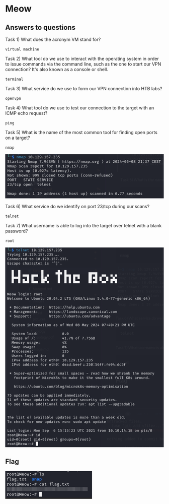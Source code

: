 # Meow

## Answers to questions

Task 1) What does the acronym VM stand for?

```text
virtual machine
```
Task 2) What tool do we use to interact with the operating system in order to issue commands via the command line, such as the one to start our VPN connection? It's also known as a console or shell.

```text
terminal
```

Task 3) What service do we use to form our VPN connection into HTB labs?

```text
openvpn
```

Task 4) What tool do we use to test our connection to the target with an ICMP echo request?

```text
ping
```

Task 5) What is the name of the most common tool for finding open ports on a target?

```text
nmap
```


![nmap (1).png](../../../_resources/nmap%20%281%29.png)


Task 6) What service do we identify on port 23/tcp during our scans?

```text
telnet
```

Task 7) What username is able to log into the target over telnet with a blank password?

```text
root
```


![telnet.png](../../../_resources/telnet.png)


## Flag


![flag.png](../../../_resources/flag.png)
